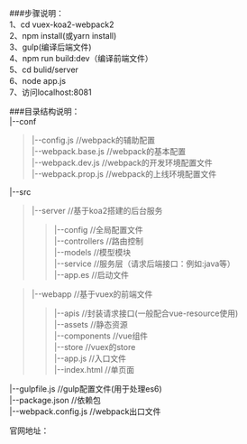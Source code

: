 ###步骤说明：  
1、cd vuex-koa2-webpack2  
2、npm install(或yarn install)  
3、gulp(编译后端文件)  
4、npm run build:dev（编译前端文件）  
5、cd bulid/server  
6、node app.js  
7、访问localhost:8081  


###目录结构说明：  
|--conf  
> |--config.js //webpack的辅助配置  
	|--webpack.base.js	//webpack的基本配置   
	|--webpack.dev.js	//webpack的开发环境配置文件   
	|--webpack.prop.js	//webpack的上线环境配置文件   

|--src   
> |--server	//基于koa2搭建的后台服务   
>> |--config	//全局配置文件  
		|--controllers	//路由控制  
		|--models	//模型模块  
		|--service	//服务层（请求后端接口：例如:java等）  
		|--app.es	//启动文件  

>|--webapp	//基于vuex的前端文件  
>>|--apis //封装请求接口(一般配合vue-resource使用)  
		|--assets	//静态资源  
		|--components //vue组件  
		|--store //vuex的store  
		|--app.js //入口文件  
		|--index.html //单页面  

|--gulpfile.js	//gulp配置文件(用于处理es6)  
|--package.json	//依赖包  
|--webpack.config.js	//webpack出口文件  

官网地址：
